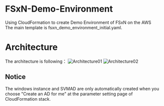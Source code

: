 # FSxN-Demo-Environment
Using CloudFormation to create Demo Environment of FSxN on the AWS
The main template is fsxn_demo_environment_initial.yaml.
# Architecture
The architecture is following：
![Architecture01](https://user-images.githubusercontent.com/104124762/204095898-9ffb664e-2380-46ac-a465-a14ed075d69e.png)
![Architecture02](https://user-images.githubusercontent.com/104124762/204095906-ccf145ea-97b3-4140-9ed9-6f63d2563b51.png)
## Notice
The windows instance and SVMAD are only automatically created when you choose "Create an AD for me" at the parameter setting page of CloudFormation stack.
